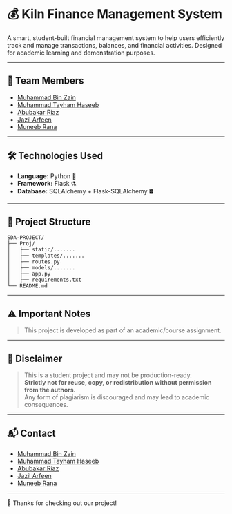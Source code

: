 # 💰 Kiln Finance Management System

A smart, student-built financial management system to help users efficiently track and manage transactions, balances, and financial activities. Designed for academic learning and demonstration purposes.

---

## 👥 Team Members

- [Muhammad Bin Zain](https://https://github.com/Muhammad-Bin-Zain)
- [Muhammad Tayham Haseeb](https://github.com/tayhamgora)
- [Abubakar Riaz](https://github.com/Abubakar-Riaz)
- [Jazil Arfeen](https://github.com/jazilarfin)
- [Muneeb Rana](https://github.com/ranammuneeb)



---

## 🛠️ Technologies Used

- **Language:** Python 🐍  
- **Framework:** Flask ⚗️  
- **Database:** SQLAlchemy + Flask-SQLAlchemy 🛢️

---

## 📁 Project Structure

```
SDA-PROJECT/
├── Proj/
│   ├── static/.......
│   ├── templates/.......
│   ├── routes.py
│   ├── models/.......
│   ├── app.py
│   ├── requirements.txt
└── README.md

```

---


## ⚠️ Important Notes

> This project is developed as part of an academic/course assignment.

---

## 📌 Disclaimer

> This is a student project and may not be production-ready.  
> **Strictly not for reuse, copy, or redistribution without permission from the authors.**  
> Any form of plagiarism is discouraged and may lead to academic consequences.

---

## 📬 Contact

- [Muhammad Bin Zain](mailto:mbzain52@gmail.com)
- [Muhammad Tayham Haseeb](mailto:m.tayham@gmail.com)
- [Abubakar Riaz](mailto:teammate3@example.com)
- [Jazil Arfeen](mailto:teammate4@example.com)
- [Muneeb Rana](mailto: )



---

🧡 Thanks for checking out our project!
